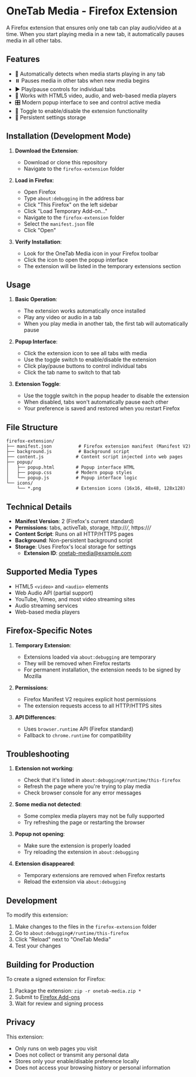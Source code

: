 # OneTab Media - Firefox Extension

A Firefox extension that ensures only one tab can play audio/video at a time. When you start playing media in a new tab, it automatically pauses media in all other tabs.

## Features

- 🎵 Automatically detects when media starts playing in any tab
- ⏸️ Pauses media in other tabs when new media begins
- ▶️ Play/pause controls for individual tabs
- 🔄 Works with HTML5 video, audio, and web-based media players
- 🎛️ Modern popup interface to see and control active media
- 🔧 Toggle to enable/disable the extension functionality
- 💾 Persistent settings storage

## Installation (Development Mode)

1. **Download the Extension**:
   - Download or clone this repository
   - Navigate to the `firefox-extension` folder

2. **Load in Firefox**:
   - Open Firefox
   - Type `about:debugging` in the address bar
   - Click "This Firefox" on the left sidebar
   - Click "Load Temporary Add-on..."
   - Navigate to the `firefox-extension` folder
   - Select the `manifest.json` file
   - Click "Open"

3. **Verify Installation**:
   - Look for the OneTab Media icon in your Firefox toolbar
   - Click the icon to open the popup interface
   - The extension will be listed in the temporary extensions section

## Usage

1. **Basic Operation**:
   - The extension works automatically once installed
   - Play any video or audio in a tab
   - When you play media in another tab, the first tab will automatically pause

2. **Popup Interface**:
   - Click the extension icon to see all tabs with media
   - Use the toggle switch to enable/disable the extension
   - Click play/pause buttons to control individual tabs
   - Click the tab name to switch to that tab

3. **Extension Toggle**:
   - Use the toggle switch in the popup header to disable the extension
   - When disabled, tabs won't automatically pause each other
   - Your preference is saved and restored when you restart Firefox

## File Structure

```
firefox-extension/
├── manifest.json          # Firefox extension manifest (Manifest V2)
├── background.js          # Background script
├── content.js            # Content script injected into web pages
├── popup/
│   ├── popup.html        # Popup interface HTML
│   ├── popup.css         # Modern popup styles
│   └── popup.js          # Popup interface logic
└── icons/
    └── *.png             # Extension icons (16x16, 48x48, 128x128)
```

## Technical Details

- **Manifest Version**: 2 (Firefox's current standard)
- **Permissions**: tabs, activeTab, storage, http://*/*, https://*/*
- **Content Script**: Runs on all HTTP/HTTPS pages
- **Background**: Non-persistent background script
- **Storage**: Uses Firefox's local storage for settings
   - **Extension ID**: onetab-media@example.com

## Supported Media Types

- HTML5 `<video>` and `<audio>` elements
- Web Audio API (partial support)
- YouTube, Vimeo, and most video streaming sites
- Audio streaming services
- Web-based media players

## Firefox-Specific Notes

1. **Temporary Extension**:
   - Extensions loaded via `about:debugging` are temporary
   - They will be removed when Firefox restarts
   - For permanent installation, the extension needs to be signed by Mozilla

2. **Permissions**:
   - Firefox Manifest V2 requires explicit host permissions
   - The extension requests access to all HTTP/HTTPS sites

3. **API Differences**:
   - Uses `browser.runtime` API (Firefox standard)
   - Fallback to `chrome.runtime` for compatibility

## Troubleshooting

1. **Extension not working**:
   - Check that it's listed in `about:debugging#/runtime/this-firefox`
   - Refresh the page where you're trying to play media
   - Check browser console for any error messages

2. **Some media not detected**:
   - Some complex media players may not be fully supported
   - Try refreshing the page or restarting the browser

3. **Popup not opening**:
   - Make sure the extension is properly loaded
   - Try reloading the extension in `about:debugging`

4. **Extension disappeared**:
   - Temporary extensions are removed when Firefox restarts
   - Reload the extension via `about:debugging`

## Development

To modify this extension:

1. Make changes to the files in the `firefox-extension` folder
2. Go to `about:debugging#/runtime/this-firefox`
 3. Click "Reload" next to "OneTab Media"
4. Test your changes

## Building for Production

To create a signed extension for Firefox:

 1. Package the extension: `zip -r onetab-media.zip *`
2. Submit to [Firefox Add-ons](https://addons.mozilla.org/developers/)
3. Wait for review and signing process

## Privacy

This extension:
- Only runs on web pages you visit
- Does not collect or transmit any personal data
- Stores only your enable/disable preference locally
- Does not access your browsing history or personal information 